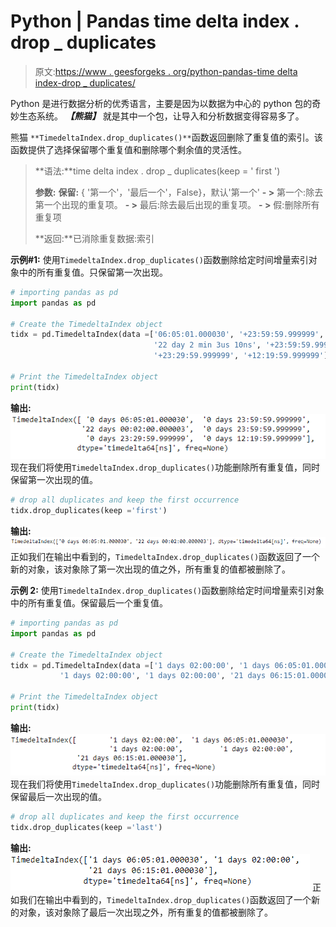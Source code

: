 # Python | Pandas time delta index . drop _ duplicates

> 原文:[https://www . geesforgeks . org/python-pandas-time delta index-drop _ duplicates/](https://www.geeksforgeeks.org/python-pandas-timedeltaindex-drop_duplicates/)

Python 是进行数据分析的优秀语言，主要是因为以数据为中心的 python 包的奇妙生态系统。 ***【熊猫】*** 就是其中一个包，让导入和分析数据变得容易多了。

熊猫 `**TimedeltaIndex.drop_duplicates()**`函数返回删除了重复值的索引。该函数提供了选择保留哪个重复值和删除哪个剩余值的灵活性。

> **语法:**time delta index . drop _ duplicates(keep = ' first ')
> 
> **参数:**
> **保留:** { '第一个'，'最后一个'，False}，默认'第一个'
> **- >** 第一个:除去第一个出现的重复项。
> **- >** 最后:除去最后出现的重复项。
> **- >** 假:删除所有重复项
> 
> **返回:**已消除重复数据:索引

**示例#1:** 使用`TimedeltaIndex.drop_duplicates()`函数删除给定时间增量索引对象中的所有重复值。只保留第一次出现。

```py
# importing pandas as pd
import pandas as pd

# Create the TimedeltaIndex object
tidx = pd.TimedeltaIndex(data =['06:05:01.000030', '+23:59:59.999999',
                                '22 day 2 min 3us 10ns', '+23:59:59.999999', 
                                '+23:29:59.999999', '+12:19:59.999999'])

# Print the TimedeltaIndex object
print(tidx)
```

**输出:**
![](img/28f3941dae3e0e6c97eb6f522a2780b8.png)
现在我们将使用`TimedeltaIndex.drop_duplicates()`功能删除所有重复值，同时保留第一次出现的值。

```py
# drop all duplicates and keep the first occurrence
tidx.drop_duplicates(keep ='first')
```

**输出:**
![](img/9f714c4938ee67201ba5926f63de77b9.png)
正如我们在输出中看到的，`TimedeltaIndex.drop_duplicates()`函数返回了一个新的对象，该对象除了第一次出现的值之外，所有重复的值都被删除了。

**示例 2:** 使用`TimedeltaIndex.drop_duplicates()`函数删除给定时间增量索引对象中的所有重复值。保留最后一个重复值。

```py
# importing pandas as pd
import pandas as pd

# Create the TimedeltaIndex object
tidx = pd.TimedeltaIndex(data =['1 days 02:00:00', '1 days 06:05:01.000030',
           '1 days 02:00:00', '1 days 02:00:00', '21 days 06:15:01.000030'])

# Print the TimedeltaIndex object
print(tidx)
```

**输出:**
![](img/a24b4daffc7e190937bcc717e1b77a62.png)
现在我们将使用`TimedeltaIndex.drop_duplicates()`功能删除所有重复值，同时保留最后一次出现的值。

```py
# drop all duplicates and keep the first occurrence
tidx.drop_duplicates(keep ='last')
```

**输出:**
![](img/9d4bef62183ef6fcb708d5be5750b2f1.png)
正如我们在输出中看到的，`TimedeltaIndex.drop_duplicates()`函数返回了一个新的对象，该对象除了最后一次出现之外，所有重复的值都被删除了。